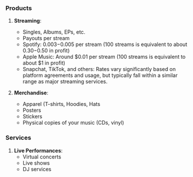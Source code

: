 ### Products
1. **Streaming**: 
   - Singles, Albums, EPs, etc.
   - Payouts per stream
	- Spotify: $0.003-$0.005 per stream (100 streams is equivalent to about $0.30-$0.50 in profit)
	- Apple Music: Around $0.01 per stream (100 streams is equivalent to about $1 in profit)
	- Snapchat, TikTok, and others: Rates vary significantly based on platform agreements and usage, but typically fall within a similar range as major streaming services.

2. **Merchandise**:
   - Apparel (T-shirts, Hoodies, Hats
   - Posters
   - Stickers
   - Physical copies of your music (CDs, vinyl)

### Services
1. **Live Performances**:
   - Virtual concerts
   - Live shows
   - DJ services
